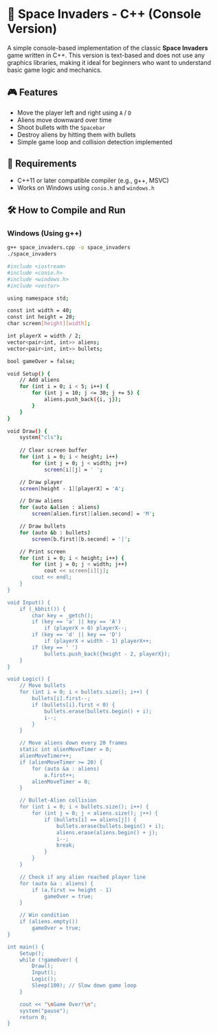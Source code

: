 # 👾 Space Invaders - C++ (Console Version)

A simple console-based implementation of the classic **Space Invaders** game written in C++. This version is text-based and does not use any graphics libraries, making it ideal for beginners who want to understand basic game logic and mechanics.

## 🎮 Features

- Move the player left and right using `A` / `D`
- Aliens move downward over time
- Shoot bullets with the `Spacebar`
- Destroy aliens by hitting them with bullets
- Simple game loop and collision detection implemented

## 🧰 Requirements

- C++11 or later compatible compiler (e.g., g++, MSVC)
- Works on Windows using `conio.h` and `windows.h`

## 🛠️ How to Compile and Run

### Windows (Using g++)

```bash
g++ space_invaders.cpp -o space_invaders
./space_invaders

#include <iostream>
#include <conio.h>
#include <windows.h>
#include <vector>

using namespace std;

const int width = 40;
const int height = 20;
char screen[height][width];

int playerX = width / 2;
vector<pair<int, int>> aliens;
vector<pair<int, int>> bullets;

bool gameOver = false;

void Setup() {
    // Add aliens
    for (int i = 0; i < 5; i++) {
        for (int j = 10; j <= 30; j += 5) {
            aliens.push_back({i, j});
        }
    }
}

void Draw() {
    system("cls");
    
    // Clear screen buffer
    for (int i = 0; i < height; i++)
        for (int j = 0; j < width; j++)
            screen[i][j] = ' ';

    // Draw player
    screen[height - 1][playerX] = 'A';

    // Draw aliens
    for (auto &alien : aliens)
        screen[alien.first][alien.second] = 'M';

    // Draw bullets
    for (auto &b : bullets)
        screen[b.first][b.second] = '|';

    // Print screen
    for (int i = 0; i < height; i++) {
        for (int j = 0; j < width; j++)
            cout << screen[i][j];
        cout << endl;
    }
}

void Input() {
    if (_kbhit()) {
        char key = _getch();
        if (key == 'a' || key == 'A')
            if (playerX > 0) playerX--;
        if (key == 'd' || key == 'D')
            if (playerX < width - 1) playerX++;
        if (key == ' ')
            bullets.push_back({height - 2, playerX});
    }
}

void Logic() {
    // Move bullets
    for (int i = 0; i < bullets.size(); i++) {
        bullets[i].first--;
        if (bullets[i].first < 0) {
            bullets.erase(bullets.begin() + i);
            i--;
        }
    }

    // Move aliens down every 20 frames
    static int alienMoveTimer = 0;
    alienMoveTimer++;
    if (alienMoveTimer >= 20) {
        for (auto &a : aliens)
            a.first++;
        alienMoveTimer = 0;
    }

    // Bullet-Alien collision
    for (int i = 0; i < bullets.size(); i++) {
        for (int j = 0; j < aliens.size(); j++) {
            if (bullets[i] == aliens[j]) {
                bullets.erase(bullets.begin() + i);
                aliens.erase(aliens.begin() + j);
                i--;
                break;
            }
        }
    }

    // Check if any alien reached player line
    for (auto &a : aliens) {
        if (a.first >= height - 1)
            gameOver = true;
    }

    // Win condition
    if (aliens.empty())
        gameOver = true;
}

int main() {
    Setup();
    while (!gameOver) {
        Draw();
        Input();
        Logic();
        Sleep(100); // Slow down game loop
    }

    cout << "\nGame Over!\n";
    system("pause");
    return 0;
}
